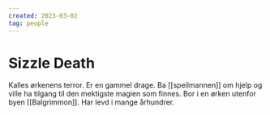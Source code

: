 ```yaml
---
created: 2023-03-02
tag: people
---
```


# Sizzle Death
Kalles ørkenens terror. Er en gammel drage. Ba [[speilmannen]] om hjelp og ville ha tilgang til den mektigste magien som finnes. Bor i en ørken utenfor byen [[Balgrimmon]]. Har levd i mange århundrer.

